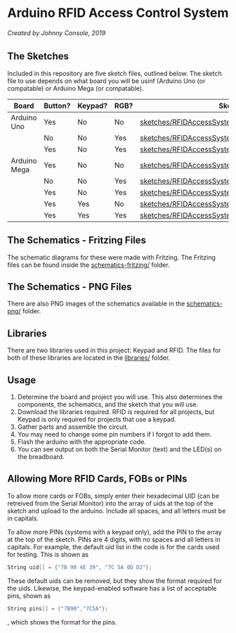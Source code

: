 # Arduino RFID Access Control System
###### Created by Johnny Console, 2019

## The Sketches
Included in this repository are five sketch files, outlined below. The sketch file to use depends on what board you will be usinf (Arduino Uno (or compatable) or Arduino Mega (or compatable).

| Board | Button? | Keypad? | RGB? | Sketch File |
| ------- | --------- | --------- | ------ | ------------- |
| Arduino Uno | Yes | No | No | [sketches/RFIDAccessSystemCodeRegular.ino](sketches/RFIDAccessSystemCodeRegular.ino) |
| | No | No | Yes | [sketches/RFIDAccessSystemCodeRegularRGB.ino](sketches/RFIDAccessSystemCodeRegularRGB.ino) |
| | Yes | No | Yes | [sketches/RFIDAccessSystemCodeRegularRGBButton.ino](sketches/RFIDAccessSystemCodeRegularRGBButton.ino) |
| Arduino Mega | Yes | No | No | [sketches/RFIDAccessSystemCodeMega.ino](sketches/RFIDAccessSystemCodeMega.ino) |
| | No | No | Yes | [sketches/RFIDAccessSystemCodeMegaRGB.ino](sketches/RFIDAccessSystemCodeMegaRGB.ino) |
| | Yes | No | Yes | [sketches/RFIDAccessSystemCodeMegaRGBButton.ino](sketches/RFIDAccessSystemCodeMegaRGBButton.ino) |
| | Yes | Yes | No | [sketches/RFIDAccessSystemCodeMegaKeypad.ino](sketches/RFIDAccessSystemCodeMegaKeypad.ino) |
| | Yes | Yes | Yes | [sketches/RFIDAccessSystemCodeMegaKeypadRGBBut.ino](sketches/RFIDAccessSystemCodeMegaKeypadRGBBut.ino) |

## The Schematics - Fritzing Files
The schematic diagrams for these were made with Fritzing. The Fritzing files can be found inside the [schematics-fritzing/](schematics-fritzing/) folder.

## The Schematics - PNG Files
There are also PNG images of the schematics available in the [schematics-png/](schematics-png/) folder.

## Libraries
There are two libraries used in this project: Keypad and RFID. The files for both of these libraries are located in the [libraries/](libraries/) folder.

## Usage
1) Determine the board and project you will use. This also determines the components, the schematics, and the sketch that you will use.
2) Download the libraries required. RFID is required for all projects, but Keypad is only required for projects that use a keypad.
3) Gather parts and assemble the circuit.
4) You may need to change some pin numbers if I forgot to add them.
5) Flash the arduino with the appropriate code.
6) You can see output on both the Serial Monitor (text) and the LED(s) on the breadboard.

## Allowing More RFID Cards, FOBs or PINs
To allow more cards or FOBs, simply enter their hexadecimal UID (can be retreived from the Serial Monitor) into the array of uids at the top of the sketch and upload to the arduino. Include all spaces, and all letters must be in capitals.

To allow more PINs (systems with a keypad only), add the PIN to the array at the top of the sketch. PINs are 4 digits, with no spaces and all letters in capitals. For example, the default uid list in the code is for the cards used for testing. This is shown as 

```cpp
String uid[] = {"7B 90 4E 39", "7C 5A 0D D2"};
```
These default uids can be removed, but they show the format required for the uids. Likewise, the keypad-enabled software has a list of acceptable pins, shown as 
```cpp
String pins[] = {"7B90","7C5A"};
```
, which shows the format for the pins.

